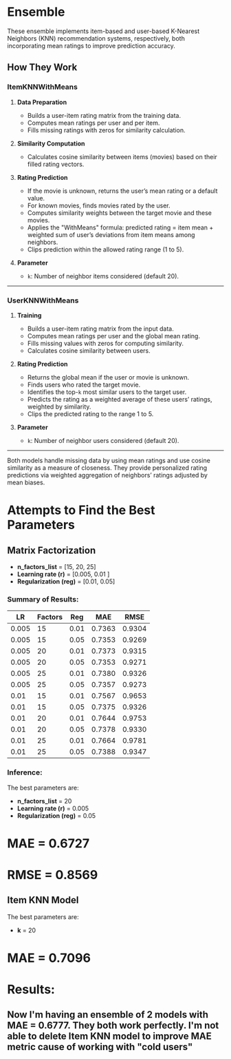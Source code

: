 # Ensemble

These ensemble implements item-based and user-based K-Nearest Neighbors (KNN) recommendation systems, respectively, both incorporating mean ratings to improve prediction accuracy.

## How They Work

### ItemKNNWithMeans

1. **Data Preparation**  
   - Builds a user-item rating matrix from the training data.  
   - Computes mean ratings per user and per item.  
   - Fills missing ratings with zeros for similarity calculation.

2. **Similarity Computation**  
   - Calculates cosine similarity between items (movies) based on their filled rating vectors.

3. **Rating Prediction**  
   - If the movie is unknown, returns the user’s mean rating or a default value.  
   - For known movies, finds movies rated by the user.  
   - Computes similarity weights between the target movie and these movies.  
   - Applies the "WithMeans" formula: predicted rating = item mean + weighted sum of user’s deviations from item means among neighbors.  
   - Clips prediction within the allowed rating range (1 to 5).

4. **Parameter**  
   - `k`: Number of neighbor items considered (default 20).

---

### UserKNNWithMeans

1. **Training**  
   - Builds a user-item rating matrix from the input data.  
   - Computes mean ratings per user and the global mean rating.  
   - Fills missing values with zeros for computing similarity.  
   - Calculates cosine similarity between users.

2. **Rating Prediction**  
   - Returns the global mean if the user or movie is unknown.  
   - Finds users who rated the target movie.  
   - Identifies the top-`k` most similar users to the target user.  
   - Predicts the rating as a weighted average of these users’ ratings, weighted by similarity.  
   - Clips the predicted rating to the range 1 to 5.

3. **Parameter**  
   - `k`: Number of neighbor users considered (default 20).

---

Both models handle missing data by using mean ratings and use cosine similarity as a measure of closeness. They provide personalized rating predictions via weighted aggregation of neighbors’ ratings adjusted by mean biases.

# Attempts to Find the Best Parameters

## Matrix Factorization

- **n_factors_list** = [15, 20, 25]   
- **Learning rate (r)** = [0.005, 0.01 ] 
- **Regularization (reg)** = [0.01, 0.05]  

### Summary of Results:
| LR    | Factors | Reg   | MAE    | RMSE   |
|-------|---------|-------|--------|--------|
| 0.005 | 15      | 0.01  | 0.7363 | 0.9304 |
| 0.005 | 15      | 0.05  | 0.7353 | 0.9269 |
| 0.005 | 20      | 0.01  | 0.7373 | 0.9315 |
| 0.005 | 20      | 0.05  | 0.7353 | 0.9271 |
| 0.005 | 25      | 0.01  | 0.7380 | 0.9326 |
| 0.005 | 25      | 0.05  | 0.7357 | 0.9273 |
| 0.01  | 15      | 0.01  | 0.7567 | 0.9653 |
| 0.01  | 15      | 0.05  | 0.7375 | 0.9326 |
| 0.01  | 20      | 0.01  | 0.7644 | 0.9753 |
| 0.01  | 20      | 0.05  | 0.7378 | 0.9330 |
| 0.01  | 25      | 0.01  | 0.7664 | 0.9781 |
| 0.01  | 25      | 0.05  | 0.7388 | 0.9347 |


### Inference:
The best parameters are:
- **n_factors_list** = 20
- **Learning rate (r)** = 0.005
- **Regularization (reg)** = 0.05

# MAE = 0.6727
# RMSE = 0.8569


## Item KNN Model
The best parameters are:
- **k** = 20

# MAE = 0.7096




# Results:
## Now I'm having an ensemble of 2 models with MAE = 0.6777. They both work perfectly. I'm not able to delete Item KNN model to improve MAE metric cause of working with "cold users"


